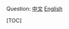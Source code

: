 
Question: 
[中文](https://leetcode-cn.com/problems/27)
[English](https://leetcode.com/problems/27)

[TOC]

